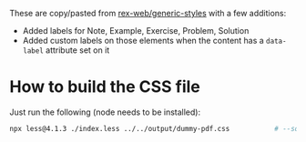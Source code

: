 These are copy/pasted from [rex-web/generic-styles](https://github.com/openstax/rex-web/tree/5f5fb6901efdda3de9bb0e95af4b8817ece5f550/generic-styles) with a few additions:

- Added labels for Note, Example, Exercise, Problem, Solution
- Added custom labels on those elements when the content has a `data-label` attribute set on it



# How to build the CSS file

Just run the following (node needs to be installed):

```sh
npx less@4.1.3 ./index.less ../../output/dummy-pdf.css           # --source-map --source-map-inline
```